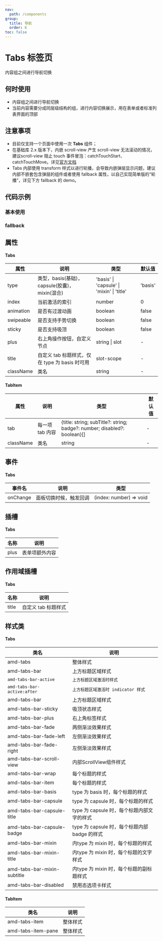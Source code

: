```yaml
---
nav:
  path: /components
group:
  title: 导航
  order: 6
toc: false
---
```

# Tabs 标签页
内容组之间进行导航切换
## 何时使用
- 内容组之间进行导航切换
- 当前内容需要分成同层级结构的组，进行内容切换展示，用在表单或者标准列表界面的顶部

## 注意事项

- 目前仅支持一个页面中使用一次 **Tabs** 组件；
- 在基础库 2.x 版本下，内嵌 scroll-view 产生 scroll-view 无法滚动的情况，建议scroll-view 阻止 touch 事件冒泡：catchTouchStart、catchTouchMove。详见[官方文档](https://opendocs.alipay.com/mini/component/scroll-view)
- Tabs 内部使用 transform 样式以进行轮播，会导致内嵌弹层显示问题，建议内部不嵌套包含弹层的组件或者使用 fallback 属性，以自己实现简单版的“轮播”，详见下方 fallback 的 demo。

## 代码示例
### 基本使用
<code src='../../demo/pages/Tabs'></code>

### fallback
<code src='../../demo/pages/TabsFallback'></code>

## 属性

#### Tabs
| 属性 | 说明 | 类型 | 默认值 |
| -----|-----|-----|-----|
| type | 类型，basis(基础)，capsule(胶囊)，mixin(混合) | 'basis' &verbar; 'capsule' &verbar; 'mixin' &verbar; 'title'  | 'basis' |
| index | 当前激活的索引| number | 0 |
| animation | 是否有过渡动画  | boolean | false |
| swipeable |  是否支持手势切换    | boolean | false | 
| sticky | 是否支持吸顶   | boolean | false | 
| plus |  右上角操作按钮，自定义节点 |  string &verbar; slot | - |
| title |自定义 tab 标题样式，仅在 type 为 basis 时可用    |  slot-scope | - |
| className | 类名 | string | - |

#### TabItem
| 属性 | 说明 | 类型 | 默认值 |
| -----|-----|-----|-----|
| tab |每一项 tab 内容|  {title: string; subTitle?: string; badge?: number; disabled?: boolean}[] | - |
| className | 类名 | string | - |

## 事件

#### Tabs
| 事件名 | 说明 | 类型 |
| -----|-----|-----|
| onChange | 面板切换时候，触发回调 |(index: number) => void|

## 插槽
#### Tabs
| 名称 | 说明 |
| ----|----|
| plus | 表单项额外内容 |

## 作用域插槽
#### Tabs
| 名称 | 说明 |
| ----|----|
| title | 自定义 tab 标题样式 |

## 样式类
#### Tabs
| 类名 | 说明 |
| -----|-----|
| amd-tabs | 整体样式 |
| amd-tabs-bar | 上方标题区域样式 |
| `amd-tabs-bar-active` |  `上方标题区域激活时样式` |
| `amd-tabs-bar-active:after` | `上方标题区域激活时 indicator 样式` |
| amd-tabs-bar | 上方标题区域样式 |
| amd-tabs-bar-sticky | 吸顶状态样式 |
| amd-tabs-bar-plus | 右上角标签样式 |
| amd-tabs-bar-fade | 两侧渐淡效果样式 |
| amd-tabs-bar-fade-left | 左侧渐淡效果样式 |
| amd-tabs-bar-fade-right | 左侧渐淡效果样式 |
| amd-tabs-bar-scroll-view | 内部ScrollView组件样式 |
| amd-tabs-bar-wrap| 每个标题的样式 |
| amd-tabs-bar-item | 每个标题的样式 |
| amd-tabs-bar-basis | type 为 basis 时，每个标题的样式 |
| amd-tabs-bar-capsule | type 为 capsule 时，每个标题的样式 |
| amd-tabs-bar-capsule-title | type 为 capsule 时，每个标题内部文字的样式 |
| amd-tabs-bar-capsule-badge | type 为 capsule 时，每个标题内部 badge 的样式 |
| amd-tabs-bar-mixin| 内type 为 mixin 时，每个标题的样式 |
| amd-tabs-bar-mixin-title| 内type 为 mixin 时，每个标题的文字样式 |
| amd-tabs-bar-mixin-subtitle| 内type 为 mixin 时，每个标题的副标题样式 |
| amd-tabs-bar-disabled | 禁用态选项卡样式 |

#### TabItem
| 类名 | 说明 |
| -----|-----|
| amd-tabs-item | 整体样式 |
| amd-tabs-item-pane | 整体样式 |

<style> 
.__dumi-default-mobile-previewer:nth-of-type(2)::after {
    border-bottom: none!important;
}
</style>